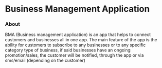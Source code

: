 # Business Management Application

### About
BMA (Business management application) is an app that helps to connect customers and businesses all in one app. The main feature of the app is the ability for customers to subscribe to any businesses or to any specific category type of business, if said businesses have an ongoing promotion/sales, the customer will be notified, through the app or via sms/email (depending on the customer)



